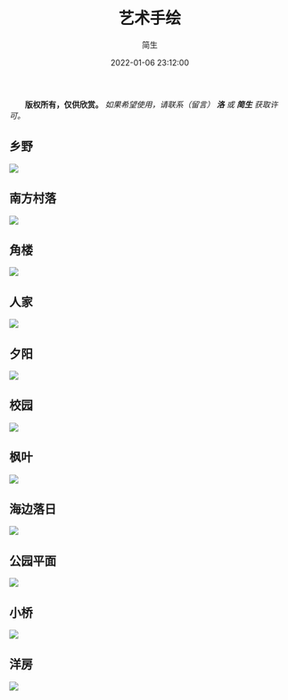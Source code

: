 ﻿---
title: 艺术手绘
date: 2022-01-06 23:12:00
sidebar: false
author: 简生
tags:
 - 绘画设计展
categories:
 - 地理人文
---

**&emsp;&emsp;版权所有，仅供欣赏。** *如果希望使用，请联系（留言） **洛** 或 **简生** 获取许可。*

## 乡野

![](/literature/乡野.jpg)

## 南方村落

![](/literature/南方村落.jpg)

## 角楼

![](/literature/角楼.jpg)

## 人家

![](/literature/人家.jpg)

## 夕阳

![](/literature/夕阳.jpg)

## 校园

![](/literature/校园.jpg)

## 枫叶

![](/literature/枫叶.jpg)

## 海边落日

![](/literature/海边落日.jpg)

## 公园平面

![](/literature/公园平面.jpg)

## 小桥

![](/literature/小桥.jpg)

## 洋房

![](/literature/洋房.jpg)